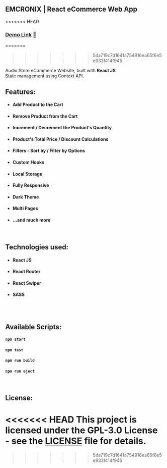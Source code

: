 ## EMCRONIX | React eCommerce Web App

<<<<<<< HEAD
### [Demo Link](https://EMCRONIX.netlify.app/) 🔗
=======
>>>>>>> 5da719c7d1641a754916ea65f6e5e933f414f945

Audio Store eCommerce Website, built with **React JS**. <br/>
State management using Context API.
<br/>

## Features:

- #### Add Product to the Cart
- #### Remove Product from the Cart
- #### Increment / Decrement the Product's Quantity
- #### Product's Total Price / Discount Calculations
- #### Filters - Sort by / Filter by Options
- #### Custom Hooks
- #### Local Storage
- #### Fully Responsive
- #### Dark Theme
- #### Multi Pages
- #### ...and much more

<br/>

## Technologies used:

- #### **React JS**
- #### **React Router**
- #### **React Swiper**
- #### **SASS**

<br/>


<br/>

## Available Scripts:

#### `npm start`

#### `npm test`

#### `npm run build`

#### `npm run eject`

<br/>

## License:

<<<<<<< HEAD
This project is licensed under the **GPL-3.0 License** - see the [LICENSE](LICENSE.md) file for details.
=======
>>>>>>> 5da719c7d1641a754916ea65f6e5e933f414f945
